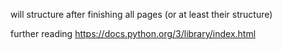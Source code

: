 will structure after finishing all pages (or at least their structure)

further reading https://docs.python.org/3/library/index.html